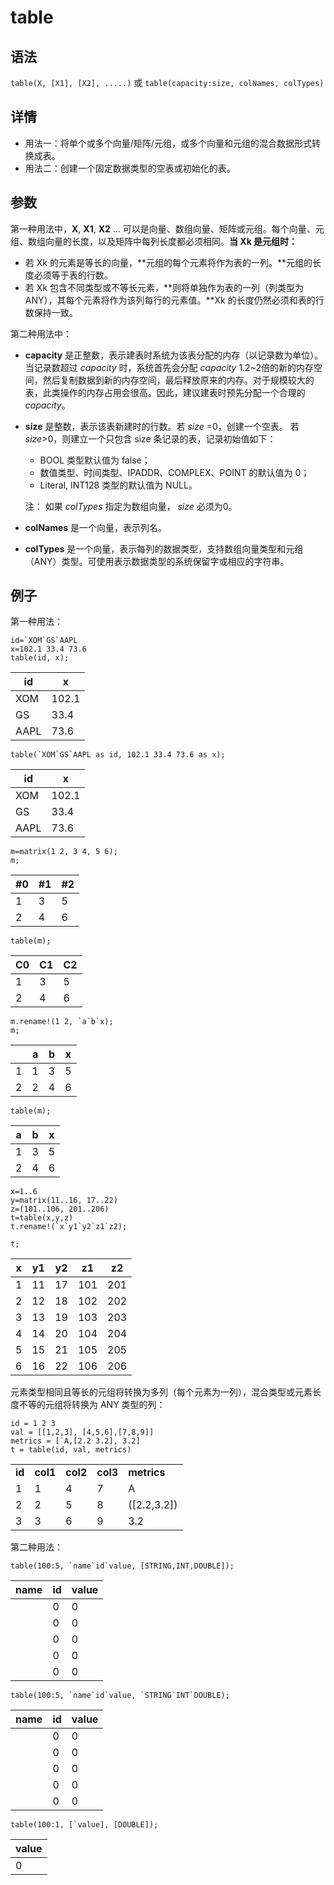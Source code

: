 # table

## 语法

`table(X, [X1], [X2], .....)` 或 `table(capacity:size, colNames,
colTypes)`

## 详情

* 用法一：将单个或多个向量/矩阵/元组，或多个向量和元组的混合数据形式转换成表。
* 用法二：创建一个固定数据类型的空表或初始化的表。

## 参数

第一种用法中，**X**, **X1**, **X2** ...
可以是向量、数组向量、矩阵或元组。每个向量、元组、数组向量的长度，以及矩阵中每列长度都必须相同。**当 Xk 是元组时：**

* 若 Xk 的元素是等长的向量，**元组的每个元素将作为表的一列。**元组的长度必须等于表的行数。
* 若 Xk 包含不同类型或不等长元素，**则将单独作为表的一列（列类型为 ANY），其每个元素将作为该列每行的元素值。**Xk
  的长度仍然必须和表的行数保持一致。

第二种用法中：

* **capacity** 是正整数，表示建表时系统为该表分配的内存（以记录数为单位）。当记录数超过
  *capacity* 时，系统首先会分配 *capacity*
  1.2~2倍的新的内存空间，然后复制数据到新的内存空间，最后释放原来的内存。对于规模较大的表，此类操作的内存占用会很高。因此，建议建表时预先分配一个合理的
  *capacity*。
* **size** 是整数，表示该表新建时的行数。若 *size* =0，创建一个空表。 若
  *size*>0，则建立一个只包含 size 条记录的表，记录初始值如下：

  + BOOL 类型默认值为 false；
  + 数值类型、时间类型、IPADDR、COMPLEX、POINT 的默认值为 0；
  + Literal, INT128 类型的默认值为 NULL。

  注： 如果
  *colTypes* 指定为数组向量， *size* 必须为0。
* **colNames** 是一个向量，表示列名。
* **colTypes**
  是一个向量，表示每列的数据类型，支持数组向量类型和元组（ANY）类型。可使用表示数据类型的系统保留字或相应的字符串。

## 例子

第一种用法：

```
id=`XOM`GS`AAPL
x=102.1 33.4 73.6
table(id, x);
```

| id | x |
| --- | --- |
| XOM | 102.1 |
| GS | 33.4 |
| AAPL | 73.6 |

```
table(`XOM`GS`AAPL as id, 102.1 33.4 73.6 as x);
```

| id | x |
| --- | --- |
| XOM | 102.1 |
| GS | 33.4 |
| AAPL | 73.6 |

```
m=matrix(1 2, 3 4, 5 6);
m;
```

| #0 | #1 | #2 |
| --- | --- | --- |
| 1 | 3 | 5 |
| 2 | 4 | 6 |

```
table(m);
```

| C0 | C1 | C2 |
| --- | --- | --- |
| 1 | 3 | 5 |
| 2 | 4 | 6 |

```
m.rename!(1 2, `a`b`x);
m;
```

|  | a | b | x |
| --- | --- | --- | --- |
| 1 | 1 | 3 | 5 |
| 2 | 2 | 4 | 6 |

```
table(m);
```

| a | b | x |
| --- | --- | --- |
| 1 | 3 | 5 |
| 2 | 4 | 6 |

```
x=1..6
y=matrix(11..16, 17..22)
z=(101..106, 201..206)
t=table(x,y,z)
t.rename!(`x`y1`y2`z1`z2);

t;
```

| x | y1 | y2 | z1 | z2 |
| --- | --- | --- | --- | --- |
| 1 | 11 | 17 | 101 | 201 |
| 2 | 12 | 18 | 102 | 202 |
| 3 | 13 | 19 | 103 | 203 |
| 4 | 14 | 20 | 104 | 204 |
| 5 | 15 | 21 | 105 | 205 |
| 6 | 16 | 22 | 106 | 206 |

元素类型相同且等长的元组将转换为多列（每个元素为一列），混合类型或元素长度不等的元组将转换为 ANY
类型的列：

```
id = 1 2 3
val = [[1,2,3], [4,5,6],[7,8,9]]
metrics = [`A,[2.2 3.2], 3.2]
t = table(id, val, metrics)
```

|  |  |  |  |  |
| --- | --- | --- | --- | --- |
| **id** | **col1** | **col2** | **col3** | **metrics** |
| 1 | 1 | 4 | 7 | A |
| 2 | 2 | 5 | 8 | ([2.2,3.2]) |
| 3 | 3 | 6 | 9 | 3.2 |

第二种用法：

```
table(100:5, `name`id`value, [STRING,INT,DOUBLE]);
```

| name | id | value |
| --- | --- | --- |
|  | 0 | 0 |
|  | 0 | 0 |
|  | 0 | 0 |
|  | 0 | 0 |
|  | 0 | 0 |

```
table(100:5, `name`id`value, `STRING`INT`DOUBLE);
```

| name | id | value |
| --- | --- | --- |
|  | 0 | 0 |
|  | 0 | 0 |
|  | 0 | 0 |
|  | 0 | 0 |
|  | 0 | 0 |

```
table(100:1, [`value], [DOUBLE]);
```

| value |
| --- |
| 0 |


